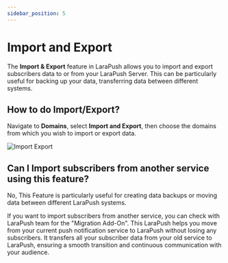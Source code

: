 ```yaml
---
sidebar_position: 5
---
```


# Import and Export 

The **Import & Export** feature in LaraPush allows you to import and export subscribers data to or from your LaraPush Server. This can be particularly useful for backing up your data, transferring data between different systems.

## How to do Import/Export?

Navigate to **Domains**, select **Import and Export**, then choose the domains from which you wish to import or export data.

![Import Export](/img/import-export.png)

## Can I Import subscribers from another service using this feature?

No, This Feature is particularly useful for creating data backups or moving data between different LaraPush systems.

If you want to import subscribers from another service, you can check with LaraPush team for the "Migration Add-On". This LaraPush helps you move from your current push notification service to LaraPush without losing any subscribers. It transfers all your subscriber data from your old service to LaraPush, ensuring a smooth transition and continuous communication with your audience. 

